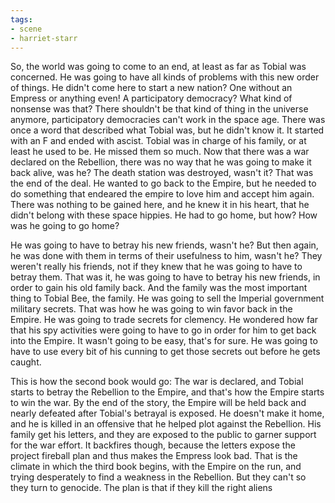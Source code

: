 ```yaml
---
tags:
- scene
- harriet-starr
---
```


So, the world was going to come to an end, at least as far as Tobial was
concerned. He was going to have all kinds of problems with this new
order of things. He didn't come here to start a new nation? One without
an Empress or anything even! A participatory democracy? What kind of
nonsense was that? There shouldn't be that kind of thing in the universe
anymore, participatory democracies can't work in the space age. There
was once a word that described what Tobial was, but he didn't know it.
It started with an F and ended with ascist. Tobial was in charge of his
family, or at least he used to be. He missed them so much. Now that
there was a war declared on the Rebellion, there was no way that he was
going to make it back alive, was he? The death station was destroyed,
wasn't it? That was the end of the deal. He wanted to go back to the
Empire, but he needed to do something that endeared the empire to love
him and accept him again. There was nothing to be gained here, and he
knew it in his heart, that he didn't belong with these space hippies. He
had to go home, but how? How was he going to go home?

He was going to have to betray his new friends, wasn't he? But then
again, he was done with them in terms of their usefulness to him, wasn't
he? They weren't really his friends, not if they knew that he was going
to have to betray them. That was it, he was going to have to betray his
new friends, in order to gain his old family back. And the family was
the most important thing to Tobial Bee, the family. He was going to sell
the Imperial government military secrets. That was how he was going to
win favor back in the Empire. He was going to trade secrets for
clemency. He wondered how far that his spy activities were going to have
to go in order for him to get back into the Empire. It wasn't going to
be easy, that's for sure. He was going to have to use every bit of his
cunning to get those secrets out before he gets caught.

This is how the second book would go: The war is declared, and Tobial
starts to betray the Rebellion to the Empire, and that's how the Empire
starts to win the war. By the end of the story, the Empire will be held
back and nearly defeated after Tobial's betrayal is exposed. He doesn't
make it home, and he is killed in an offensive that he helped plot
against the Rebellion. His family get his letters, and they are exposed
to the public to garner support for the war effort. It backfires though,
because the letters expose the project fireball plan and thus makes the
Empress look bad. That is the climate in which the third book begins,
with the Empire on the run, and trying desperately to find a weakness in
the Rebellion. But they can't so they turn to genocide. The plan is that
if they kill the right aliens

